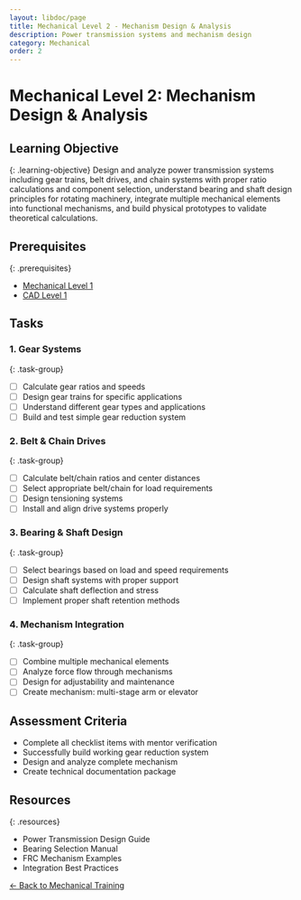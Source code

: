 ```yaml
---
layout: libdoc/page
title: Mechanical Level 2 - Mechanism Design & Analysis
description: Power transmission systems and mechanism design
category: Mechanical
order: 2
---
```


# Mechanical Level 2: Mechanism Design & Analysis

## Learning Objective
{: .learning-objective}
Design and analyze power transmission systems including gear trains, belt drives, and chain systems with proper ratio calculations and component selection, understand bearing and shaft design principles for rotating machinery, integrate multiple mechanical elements into functional mechanisms, and build physical prototypes to validate theoretical calculations.

## Prerequisites
{: .prerequisites}
- [Mechanical Level 1](../mechanical/level-1)
- [CAD Level 1](../cad/level-1)

## Tasks

### 1. Gear Systems
{: .task-group}
- [ ] Calculate gear ratios and speeds
- [ ] Design gear trains for specific applications
- [ ] Understand different gear types and applications
- [ ] Build and test simple gear reduction system

### 2. Belt & Chain Drives
{: .task-group}
- [ ] Calculate belt/chain ratios and center distances
- [ ] Select appropriate belt/chain for load requirements
- [ ] Design tensioning systems
- [ ] Install and align drive systems properly

### 3. Bearing & Shaft Design
{: .task-group}
- [ ] Select bearings based on load and speed requirements
- [ ] Design shaft systems with proper support
- [ ] Calculate shaft deflection and stress
- [ ] Implement proper shaft retention methods

### 4. Mechanism Integration
{: .task-group}
- [ ] Combine multiple mechanical elements
- [ ] Analyze force flow through mechanisms
- [ ] Design for adjustability and maintenance
- [ ] Create mechanism: multi-stage arm or elevator

## Assessment Criteria
- Complete all checklist items with mentor verification
- Successfully build working gear reduction system
- Design and analyze complete mechanism
- Create technical documentation package

## Resources
{: .resources}
- Power Transmission Design Guide
- Bearing Selection Manual
- FRC Mechanism Examples
- Integration Best Practices

[← Back to Mechanical Training](../)